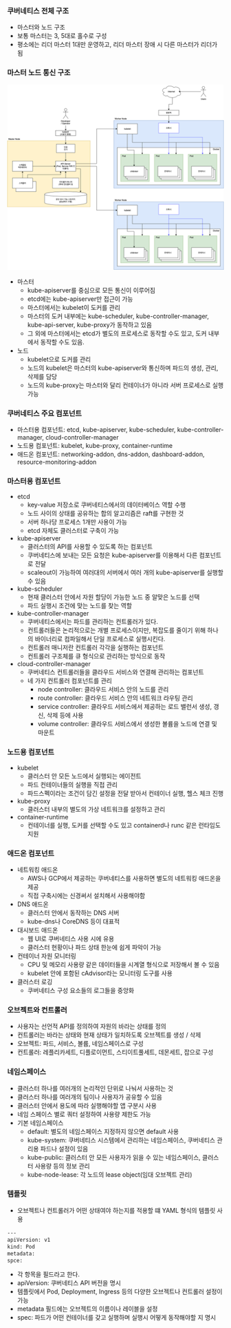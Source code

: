 ### 쿠버네티스 전체 구조
- 마스터와 노드 구조
- 보통 마스터는 3, 5대로 홀수로 구성
- 평소에는 리더 마스터 1대만 운영하고, 리더 마스터 장애 시 다른 마스터가 리더가 됨

### 마스터 노드 통신 구조
![kube_archi](../../images/kube_architecture.png)
- 마스터
  - kube-apiserver를 중심으로 모든 통신이 이루어짐
  - etcd에는 kube-apiserver만 접근이 가능
  - 마스터에서는 kubelet이 도커를 관리
  - 마스터의 도커 내부에는 kube-scheduler, kube-controller-manager, kube-api-server, kube-proxy가 동작하고 있음
  - 그 외에 마스터에서는 etcd가 별도의 프로세스로 동작할 수도 있고, 도커 내부에서 동작할 수도 있음.
- 노드
  - kubelet으로 도커를 관리
  - 노드의 kubelet은 마스터의 kube-apiserver와 통신하며 파드의 생성, 관리, 삭제를 담당
  - 노드의 kube-proxy는 마스터와 달리 컨테이너가 아니라 서버 프로세스로 실행 가능

### 쿠버네티스 주요 컴포넌트
- 마스터용 컴포넌트: etcd, kube-apiserver, kube-scheduler, kube-controller-manager, cloud-controller-manager
- 노드용 컴포넌트: kubelet, kube-proxy, container-runtime
- 애드온 컴포넌트: networking-addon, dns-addon, dashboard-addon, resource-monitoring-addon

### 마스터용 컴포넌트
- etcd
  - key-value 저장소로 쿠버네티스에서의 데이터베이스 역할 수행
  - 노드 사이의 상태를 공유하는 합의 알고리즘은 raft를 구현한 것
  - 서버 하나당 프로세스 1개만 사용이 가능
  - etcd 자체도 클러스터로 구축이 가능
- kube-apiserver
  - 클러스터의 API를 사용할 수 있도록 하는 컴포넌트
  - 쿠버네티스에 보내는 모든 요청은 kube-apiserver를 이용해서 다른 컴포넌트로 전달
  - scaleout이 가능하여 여러대의 서버에서 여러 개의 kube-apiserver를 실행할 수 있음
- kube-scheduler
  - 현재 클러스터 안에서 자원 할당이 가능한 노드 중 알맞은 노드를 선택
  - 파드 실행시 조건에 맞는 노드를 찾는 역할
- kube-controller-manager
  - 쿠버네티스에서는 파드를 관리하는 컨트롤러가 있다.
  - 컨트롤러들은 논리적으로는 개별 프로세스이지만, 복잡도를 줄이기 위해 하나의 바이너리로 컴파일해서 단일 프로세스로 실행시킨다.
  - 컨트롤러 매니저란 컨트롤러 각각을 실행하는 컴포넌트
  - 컨트롤러 구조체를 큐 형식으로 관리하는 방식으로 동작
- cloud-controller-manager
  - 쿠버네티스 컨트롤러들을 클라우드 서비스와 연결해 관리하는 컴포넌트
  - 네 가지 컨트롤러 컴포넌트를 관리
    - node controller: 클라우드 서비스 안의 노드를 관리
    - route controller: 클라우드 서비스 안의 네트워크 라우팅 관리
    - service controller: 클라우드 서비스에서 제공하는 로드 밸런서 생성, 갱신, 삭제 등에 사용
    - volume controller: 클라우드 서비스에서 생성한 볼륨을 노드에 연결 및 마운트

### 노드용 컴포넌트
- kubelet
  - 클러스터 안 모든 노드에서 실행되는 에이전트
  - 파드 컨테이너들의 실행을 직접 관리
  - 파드스펙이라는 조건이 담긴 설정을 전달 받아서 컨테이너 실행, 헬스 체크 진행
- kube-proxy
  - 클러스터 내부의 별도의 가상 네트워크를 설정하고 관리
- container-runtime
  - 컨테이너를 실행, 도커를 선택할 수도 있고 containerd나 runc 같은 런타임도 지원

### 애드온 컴포넌트
- 네트워킹 애드온
  - AWS나 GCP에서 제공하는 쿠버네티스를 사용하면 별도의 네트워킹 애드온을 제공
  - 직접 구축시에는 신경써서 설치해서 사용해야함
- DNS 애드온
  - 클러스터 안에서 동작하는 DNS 서버
  - kube-dns나 CoreDNS 등이 대표적
- 대시보드 애드온
  - 웹 UI로 쿠버네티스 사용 시에 유용
  - 클러스터 현황이나 파드 상태 한눈에 쉽게 파악이 가능
- 컨테이너 자원 모니터링
  - CPU 및 메모리 사용량 같은 데이터들을 시계열 형식으로 저장해서 볼 수 있음
  - kubelet 안에 포함된 cAdvisor라는 모니터링 도구를 사용
- 클러스터 로깅
  - 쿠버네티스 구성 요소들의 로그들을 중앙화

### 오브젝트와 컨트롤러
- 사용자는 선언적 API를 정의하여 자원의 바라는 상태를 정의
- 컨트롤러는 바라는 상태와 현재 상태가 일치하도록 오브젝트를 생성 / 삭제
- 오브젝트: 파드, 서비스, 볼륨, 네임스페이스로 구성
- 컨트롤러: 레플리카세트, 디플로이먼트, 스티이트풀세트, 데몬세트, 잡으로 구성

### 네임스페이스
- 클러스터 하나를 여러개의 논리적인 단위로 나눠서 사용하는 것
- 클러스터 하나를 여러개의 팀이나 사용자가 공유할 수 있음
- 클러스터 안에서 용도에 따라 실행해야할 앱 구분시 사용
- 네임 스페이스 별로 쿼터 설정하여 사용량 제한도 가능
- 기본 네임스페이스
  - default: 별도의 네임스페이스 지정하지 않으면 default 사용
  - kube-system: 쿠버네티스 시스템에서 관리하는 네임스페이스, 쿠버네티스 관리용 파드나 설정이 있음
  - kube-public: 클러스터 안 모든 사용자가 읽을 수 있는 네임스페이스, 클러스터 사용량 등의 정보 관리
  - kube-node-lease: 각 노드의 lease object(임대 오브젝트 관리)

### 템플릿
- 오브젝트나 컨트롤러가 어떤 상태여야 하는지를 적용할 떄 YAML 형식의 템플릿 사용
```
---
apiVersion: v1
kind: Pod
metadata:
spce:
```
- 각 항목을 필드라고 한다.
- apiVersion: 쿠버네티스 API 버전을 명시
- 템플릿에서 Pod, Deployment, Ingress 등의 다양한 오브젝트나 컨트롤러 설정이 가능
- metadata 필드에는 오브젝트의 이름이나 레이블을 설정
- spec: 파드가 어떤 컨테이너를 갖고 실행하며 실행시 어떻게 동작해야할 지 명시
